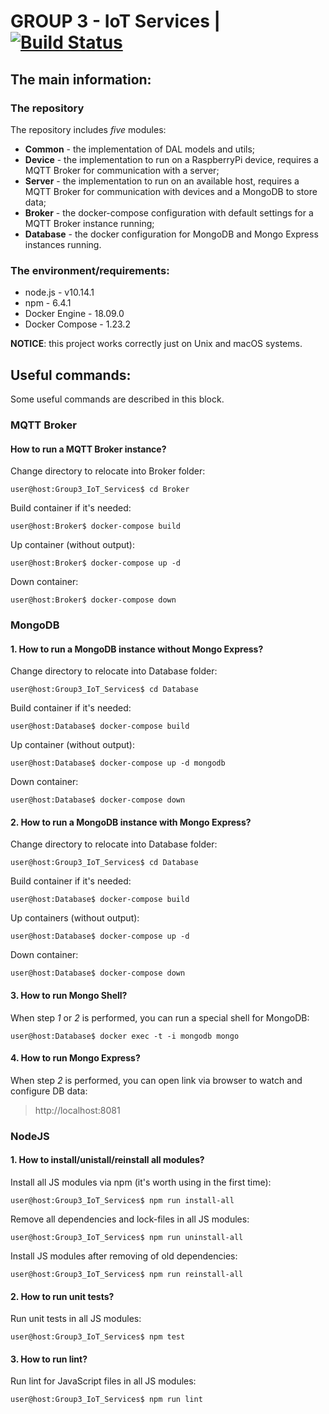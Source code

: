 # GROUP 3 - IoT Services | [![Build Status](https://travis-ci.org/MERA-IOT-COURSE/Group3_IoT_Services.svg?branch=master)](https://travis-ci.org/MERA-IOT-COURSE/Group3_IoT_Services)

## The main information:

### The repository

The repository includes _five_ modules:
* **Common** - the implementation of DAL models and utils;
* **Device** - the implementation to run on a RaspberryPi device, requires a MQTT Broker for communication with a server;
* **Server** - the implementation to run on an available host, requires a MQTT Broker for communication with devices and a MongoDB to store data;
* **Broker** - the docker-compose configuration with default settings for a MQTT Broker instance running;
* **Database** - the docker configuration for MongoDB and Mongo Express instances running.

### The environment/requirements:

* node.js - v10.14.1
* npm - 6.4.1
* Docker Engine - 18.09.0
* Docker Compose - 1.23.2

__NOTICE__: this project works correctly just on Unix and macOS systems.

## Useful commands:

Some useful commands are described in this block. 

### MQTT Broker

#### How to run a MQTT Broker instance?

Change directory to relocate into Broker folder:

```console
user@host:Group3_IoT_Services$ cd Broker
```

Build container if it's needed:

```console
user@host:Broker$ docker-compose build
```

Up container (without output):

```console
user@host:Broker$ docker-compose up -d
```

Down container:
```console
user@host:Broker$ docker-compose down
```

### MongoDB

#### 1. How to run a MongoDB instance without Mongo Express?

Change directory to relocate into Database folder:

```console
user@host:Group3_IoT_Services$ cd Database
```

Build container if it's needed:

```console
user@host:Database$ docker-compose build
```

Up container (without output):

```console
user@host:Database$ docker-compose up -d mongodb
```

Down container:

```console
user@host:Database$ docker-compose down
```

#### 2. How to run a MongoDB instance with Mongo Express?

Change directory to relocate into Database folder:

```console
user@host:Group3_IoT_Services$ cd Database
```

Build container if it's needed:

```console
user@host:Database$ docker-compose build
```

Up containers (without output):

```console
user@host:Database$ docker-compose up -d
```

Down container:

```console
user@host:Database$ docker-compose down
```

#### 3. How to run Mongo Shell?

When step _1_ or _2_ is performed, you can run a special shell for MongoDB:

```console
user@host:Database$ docker exec -t -i mongodb mongo
```

#### 4. How to run Mongo Express?

When step _2_ is performed, you can open link via browser to watch and configure DB data:

> http://localhost:8081

### NodeJS

#### 1. How to install/unistall/reinstall all modules?

Install all JS modules via npm (it's worth using in the first time):

```console
user@host:Group3_IoT_Services$ npm run install-all
```

Remove all dependencies and lock-files in all JS modules:

```console
user@host:Group3_IoT_Services$ npm run uninstall-all
```

Install JS modules after removing of old dependencies:

```console
user@host:Group3_IoT_Services$ npm run reinstall-all
```

#### 2. How to run unit tests?

Run unit tests in all JS modules:

```console
user@host:Group3_IoT_Services$ npm test
```

#### 3. How to run lint?

Run lint for JavaScript files in all JS modules:

```console
user@host:Group3_IoT_Services$ npm run lint
```
